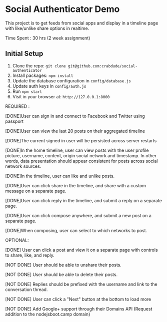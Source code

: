 # Social Authenticator Demo

This project is to get feeds from social apps and display in a timeline page with like/unlike share options in realtime.

Time Spent : 30 hrs (2 week assignment)

## Initial Setup

1. Clone the repo: `git clone git@github.com:crabdude/social-authenticator`
2. Install packages: `npm install`
3. Update the database configuration in `config/database.js`
4. Update auth keys in `config/auth.js`
5. Run `npm start`
6. Visit in your browser at: `http://127.0.0.1:8000`

REQUIRED :

[DONE]User can sign in and connect to Facebook and Twitter using passport

[DONE]User can view the last 20 posts on their aggregated timeline

[DONE]The current signed in user will be persisted across server restarts

[DONE]In the home timeline, user can view posts with the user profile picture, username, content, origin social network and timestamp. In other words, data presentation should appear consistent for posts across social network sources.

[DONE]In the timeline, user can like and unlike posts.

[DONE]User can click share in the timeline, and share with a custom message on a separate page.

[DONE]User can click reply in the timeline, and submit a reply on a separate page.

[DONE]User can click compose anywhere, and submit a new post on a separate page.

[DONE]When composing, user can select to which networks to post.

OPTIONAL:

[DONE] User can click a post and view it on a separate page with controls to share, like, and reply.

[NOT DONE] User should be able to unshare their posts.

[NOT DONE] User should be able to delete their posts.

[NOT DONE] Replies should be prefixed with the username and link to the conversation thread.

[NOT DONE] User can click a "Next" button at the bottom to load more

[NOT DONE] Add Google+ support through their Domains API (Request addition to the nodejsboot.camp domain)
